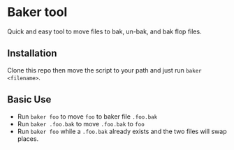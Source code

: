 #  Baker tool
Quick and easy tool to move files to bak, un-bak, and bak flop files.


 ## Installation
Clone this repo then move the script to your path and just run `baker <filename>`.  

## Basic Use

* Run `baker foo` to move `foo` to baker file `.foo.bak`
* Run `baker .foo.bak` to move `.foo.bak` to `foo`
* Run `baker foo` while a `.foo.bak` already exists and the two files will swap places.

